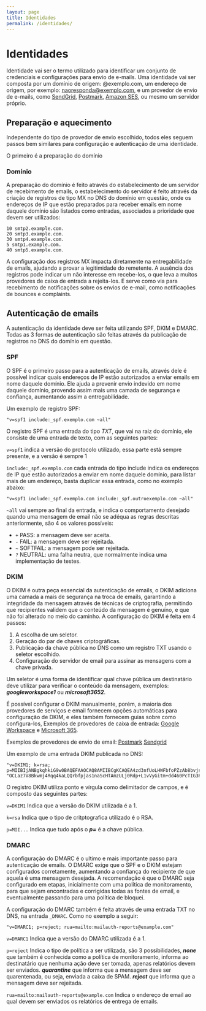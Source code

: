 ```yaml
---
layout: page
title: Identidades
permalink: /identidades/
---
```


# Identidades
Identidade vai ser o termo utilizado para identificar um conjunto de credenciais e configurações para envio de e-mails. Uma identidade vai ser composta por um domínio de origem: @exemplo.com, um endereço de origem, por exemplo: naoresponda@exemplo.com, e um provedor de envio de e-mails, como [SendGrid](https://sendgrid.com/), [Postmark](https://postmarkapp.com/), [Amazon SES](https://aws.amazon.com/ses/), ou mesmo um servidor próprio.

## Preparação e aquecimento
Independente do tipo de provedor de envio escolhido, todos eles seguem passos bem similares para configuração e autenticação de uma identidade.

O primeiro é a preparação do domínio

### Domínio
A preparação do domínio é feito através do estabelecimento de um servidor de recebimento de emails, o estabelecimento do servidor é feito através da criação de registros de tipo MX no DNS do domínio em questão, onde os endereços de IP que estão preparados para receber emails em nome daquele domínio são listados como entradas, associados a prioridade que devem ser utilizados:

```
10 smtp2.example.com.
20 smtp3.example.com.
30 smtp4.example.com.
5 smtp1.example.com.
40 smtp5.example.com.
```

A configuração dos registros MX impacta diretamente na entregabilidade de emails, ajudando a provar a legitimidade do remetente. A ausência dos registros pode indicar um não interesse em recebe-los, o que leva a muitos provedores de caixa de entrada a rejeita-los. E serve como via para recebimento de notificações sobre os envios de e-mail, como notificações de bounces e complaints. <!-- Fonte: \cite{li2024bounce}. -->

## Autenticação de emails
A autenticação da identidade deve ser feita utilizando SPF, DKIM e DMARC. Todas as 3 formas de autenticação são feitas através da publicação de registros no DNS do domínio em questão.

### SPF

O SPF é o primeiro passo para a autenticação de emails, através dele é possível indicar quais endereços de IP estão autorizados a enviar emails em nome daquele domínio. Ele ajuda a prevenir envio indevido em nome daquele domínio, provendo assim mais uma camada de segurança e confiança, aumentando assim a entregabilidade. <!-- \cite{czybik2023lazy}. -->

Um exemplo de registro SPF:

```
"v=spf1 include:_spf.exemplo.com ~all"
```

O registro SPF é uma entrada do tipo *TXT*, que vai na raiz do domínio, ele consiste de uma entrada de texto, com as seguintes partes: 

```v=spf1``` indica a versão do protocolo utilizado, essa parte está sempre presente, e a versão é sempre 1

```include:_spf.exemplo.com``` cada entrada do tipo include indica os endereços de IP que estão autorizados a enviar em nome daquele domínio, para listar mais de um endereço, basta duplicar essa entrada, como no exemplo abaixo:

```
"v=spf1 include:_spf.exemplo.com include:_spf.outroexemplo.com ~all"
```

```~all``` vai sempre ao final da entrada, e indica o comportamento desejado quando uma mensagem de email não se adéqua as regras descritas anteriormente, são 4 os valores possíveis:

- ```+``` PASS: a mensagem deve ser aceita.
- ```-``` FAIL: a mensagem deve ser rejeitada.
- ```~``` SOFTFAIL: a mensagem pode ser rejeitada.
- ```?``` NEUTRAL: uma falha neutra, que normalmente indica uma implementação de testes.

### DKIM

O DKIM é outra peça essencial da autenticação de emails, o DKIM adiciona uma camada a mais de segurança na troca de emails, garantindo a integridade da mensagem através de técnicas de criptografia, permitindo que recipientes validem que o conteúdo da mensagem é genuíno, e que não foi alterado no meio do caminho. <!-- \cite{ragheb2023effectiveness, wang2022large}. -->
A configuração do DKIM é feita em 4 passos:

1. A escolha de um seletor.
2. Geração do par de chaves criptográficas.
3. Publicação da chave pública no DNS como um registro TXT usando o seletor escolhido.
4. Configuração do servidor de email para assinar as mensagens com a chave privada.

Um seletor é uma forma de identificar qual chave pública um destinatário deve utilizar para verificar o conteúdo da mensagem, exemplos: ***googleworkspace1*** ou ***microsoft3652***.

É possível configurar o DKIM manualmente, porém, a maioria dos provedores de serviços e email fornecem opções automáticas para configuração de DKIM, e eles também fornecem guias sobre como configura-los, Exemplos de provedores de caixa de entrada: [Google Workspace](https://support.google.com/a/answer/174124) e [Microsoft 365](https://learn.microsoft.com/en-us/defender-office-365/email-authentication-dkim-configure).

Exemplos de provedores de envio de email: [Postmark](https://postmarkapp.com/support/article/1091-how-do-i-set-up-dkim-for-postmark) [Sendgrid](https://sendgrid.com/en-us/blog/how-to-use-dkim-to-prevent-domain-spoofing)

Um exemplo de uma entrada DKIM publicada no DNS:

```
"v=DKIM1; k=rsa; p=MIIBIjANBgkqhkiG9w0BAQEFAAOCAQ8AMIIBCgKCAQEA4zd3nfUoLHWFbfoPZzAb8bvjsFIIFsNypweLuPe4M+vAP1YxObFxRnpvLYz7Z+bORKLber5aGmgFF9iaufsH1z0+aw8Qex7uDaafzWoJOM/6lAS5iI0JggZiUkqNpRQLL7H6E7HcvOMC61nJcO4r0PwLDZKwEaCs8gUHiqRn/SS3wqEZX29v/VOUVcI4BjaOz" "OCLaz7V8Bkwmj4Rqq4kaLQQrbfpjas1naScHTAmzULj0Rdp+L1vVyGitm+dd460PcTIG3Pn+FYrgQQo2fvnTcGiFFuMa8cpxgfH3rJztf1YFehLWwJWgeXTriuIyuxUabGdRQu7vh7GrObTsHmIHwIDAQAB"
```

O registro DKIM utiliza ponto e vírgula como delimitador de campos, e é composto das seguintes partes:

```v=DKIM1``` Indica que a versão do DKIM utilizada é a 1.

```k=rsa``` Indica que o tipo de critptografica utilizado é o RSA.

```p=MII...``` Indica que tudo após o ***p=*** é a chave pública.


### DMARC

A configuração do DMARC é o ultimo e mais importante passo para autenticação de emails. O DMARC exige que o SPF e o DKIM estejam configurados corretamente, aumentando a confiança do recipiente de que aquela é uma mensagem desejada. A recomendação é que o DMARC seja configurado em etapas, inicialmente com uma política de monitoramento, para que sejam encontradas e corrigidas todas as fontes de email, e eventualmente passando para uma política de bloquei. <!-- \cite{tatang2021evolution} -->

A configuração do DMARC também é feita através de uma entrada TXT no DNS, na entrada ```_DMARC```. Como no exemplo a seguir:

```
"v=DMARC1; p=reject; rua=mailto:mailauth-reports@example.com"
```

```v=DMARC1``` Indica que a versão do DMARC utilizada é a 1.

```p=reject``` Indica o tipo de política a ser utilizada, são 3 possibilidades, ***none*** que também é conhecida como a política de monitoramento, informa ao destinatário que nenhuma ação deve ser tomada, apenas relatórios devem ser enviados. ***quarantine*** que informa que a mensagem deve ser quarentenada, ou seja, enviada a caixa de SPAM. ***reject*** que informa que a mensagem deve ser rejeitada.

```rua=mailto:mailauth-reports@example.com``` Indica o endereço de email ao qual devem ser enviados os relatórios de entrega de emails.
